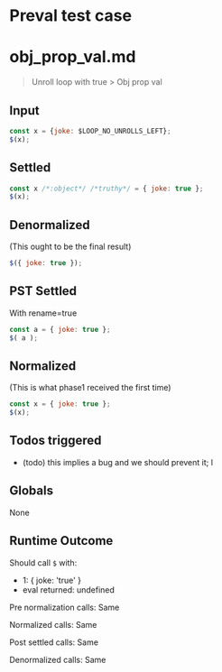 # Preval test case

# obj_prop_val.md

> Unroll loop with true > Obj prop val
>
>

## Input

`````js filename=intro
const x = {joke: $LOOP_NO_UNROLLS_LEFT};
$(x);
`````


## Settled


`````js filename=intro
const x /*:object*/ /*truthy*/ = { joke: true };
$(x);
`````


## Denormalized
(This ought to be the final result)

`````js filename=intro
$({ joke: true });
`````


## PST Settled
With rename=true

`````js filename=intro
const a = { joke: true };
$( a );
`````


## Normalized
(This is what phase1 received the first time)

`````js filename=intro
const x = { joke: true };
$(x);
`````


## Todos triggered


- (todo) this implies a bug and we should prevent it; l


## Globals


None


## Runtime Outcome


Should call `$` with:
 - 1: { joke: 'true' }
 - eval returned: undefined

Pre normalization calls: Same

Normalized calls: Same

Post settled calls: Same

Denormalized calls: Same
